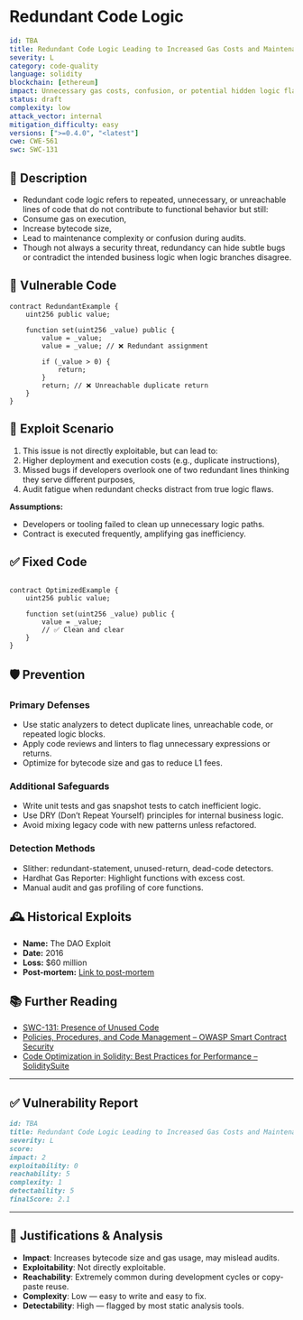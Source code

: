 # Redundant Code Logic 

```YAML
id: TBA
title: Redundant Code Logic Leading to Increased Gas Costs and Maintenance Risk
severity: L
category: code-quality
language: solidity
blockchain: [ethereum]
impact: Unnecessary gas costs, confusion, or potential hidden logic flaws
status: draft
complexity: low
attack_vector: internal
mitigation_difficulty: easy
versions: [">=0.4.0", "<latest"]
cwe: CWE-561
swc: SWC-131
```

## 📝 Description

- Redundant code logic refers to repeated, unnecessary, or unreachable lines of code that do not contribute to functional behavior but still:
- Consume gas on execution,
- Increase bytecode size,
- Lead to maintenance complexity or confusion during audits.
- Though not always a security threat, redundancy can hide subtle bugs or contradict the intended business logic when logic branches disagree.

## 🚨 Vulnerable Code

```solidity
contract RedundantExample {
    uint256 public value;

    function set(uint256 _value) public {
        value = _value;
        value = _value; // ❌ Redundant assignment

        if (_value > 0) {
            return;
        }
        return; // ❌ Unreachable duplicate return
    }
}
```

## 🧪 Exploit Scenario

1. This issue is not directly exploitable, but can lead to:
2. Higher deployment and execution costs (e.g., duplicate instructions),
3. Missed bugs if developers overlook one of two redundant lines thinking they serve different purposes,
4. Audit fatigue when redundant checks distract from true logic flaws.

**Assumptions:**

- Developers or tooling failed to clean up unnecessary logic paths.
- Contract is executed frequently, amplifying gas inefficiency.
  
## ✅ Fixed Code

```solidity

contract OptimizedExample {
    uint256 public value;

    function set(uint256 _value) public {
        value = _value;
        // ✅ Clean and clear
    }
}
```

## 🛡️ Prevention

### Primary Defenses

- Use static analyzers to detect duplicate lines, unreachable code, or repeated logic blocks.
- Apply code reviews and linters to flag unnecessary expressions or returns.
- Optimize for bytecode size and gas to reduce L1 fees.

### Additional Safeguards

- Write unit tests and gas snapshot tests to catch inefficient logic.
- Use DRY (Don’t Repeat Yourself) principles for internal business logic.
- Avoid mixing legacy code with new patterns unless refactored.

### Detection Methods

- Slither: redundant-statement, unused-return, dead-code detectors.
- Hardhat Gas Reporter: Highlight functions with excess cost.
- Manual audit and gas profiling of core functions.

## 🕰️ Historical Exploits

- **Name:** The DAO Exploit 
- **Date:** 2016 
- **Loss:** $60 million 
- **Post-mortem:** [Link to post-mortem](https://www.veritasprotocol.com/blog/analyzing-smart-contract-code-for-vulnerabilities)


## 📚 Further Reading

- [SWC-131: Presence of Unused Code](https://swcregistry.io/docs/SWC-131) 
- [Policies, Procedures, and Code Management – OWASP Smart Contract Security](https://scs.owasp.org/SCSTG/tests/SCSVS-CODE/overview/) 
- [Code Optimization in Solidity: Best Practices for Performance – SoliditySuite](https://www.soliditysuite.com/code-optimization-solidity-best-practices/) 

--- 

## ✅ Vulnerability Report

```markdown
id: TBA
title: Redundant Code Logic Leading to Increased Gas Costs and Maintenance Risk
severity: L
score:
impact: 2         
exploitability: 0 
reachability: 5   
complexity: 1     
detectability: 5  
finalScore: 2.1
```

---

## 📄 Justifications & Analysis

- **Impact**: Increases bytecode size and gas usage, may mislead audits.
- **Exploitability**: Not directly exploitable.
- **Reachability**: Extremely common during development cycles or copy-paste reuse.
- **Complexity**: Low — easy to write and easy to fix.
- **Detectability**: High — flagged by most static analysis tools.